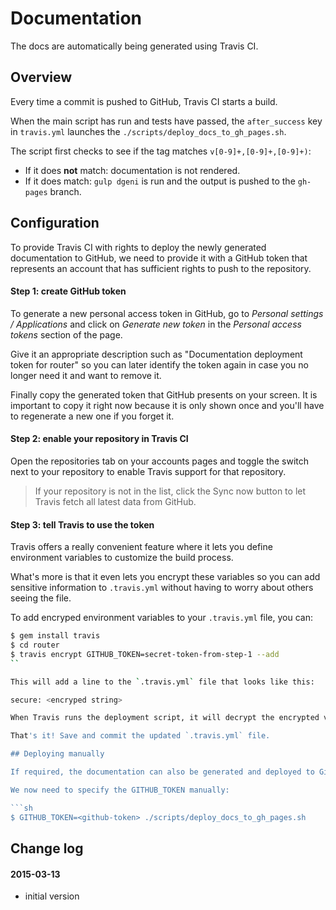 # Documentation

The docs are automatically being generated using Travis CI.

## Overview

Every time a commit is pushed to GitHub, Travis CI starts a build.

When the main script has run and tests have passed, the `after_success` key in `travis.yml` launches the `./scripts/deploy_docs_to_gh_pages.sh`.

The script first checks to see if the tag matches `v[0-9]+,[0-9]+,[0-9]+)`:

- If it does **not** match: documentation is not rendered.
- If it does match: `gulp dgeni` is run and the output is pushed to the `gh-pages` branch.

## Configuration

To provide Travis CI with rights to deploy the newly generated documentation to GitHub, we need to provide it with a GitHub token that represents an account that has sufficient rights to push to the repository.

#### Step 1: create GitHub token

To generate a new personal access token in GitHub, go to *Personal settings / Applications* and click on *Generate new token* in the *Personal access tokens* section of the page.

Give it an appropriate description such as "Documentation deployment token for router" so you can later identify the token again in case you no longer need it and want to remove it.

Finally copy the generated token that GitHub presents on your screen. It is important to copy it right now because it is only shown once and you'll have to regenerate a new one if you forget it.

#### Step 2: enable your repository in Travis CI

Open the repositories tab on your accounts pages and toggle the switch next to your repository to enable Travis support for that repository.

> If your repository is not in the list, click the Sync now button to let Travis fetch all latest data from GitHub.

#### Step 3: tell Travis to use the token

Travis offers a really convenient feature where it lets you define environment variables to customize the build process.

What's more is that it even lets you encrypt these variables so you can add sensitive information to `.travis.yml` without having to worry about others seeing the file.

To add encryped environment variables to your `.travis.yml` file, you can:

```sh
$ gem install travis
$ cd router
$ travis encrypt GITHUB_TOKEN=secret-token-from-step-1 --add
``

This will add a line to the `.travis.yml` file that looks like this:

secure: <encryped string>

When Travis runs the deployment script, it will decrypt the encrypted value and make it available as a regular environment variable so we can conveniently access the original GITHUB_TOKEN again from within the deployment script.

That's it! Save and commit the updated `.travis.yml` file.

## Deploying manually

If required, the documentation can also be generated and deployed to GitHub pages manually.

We now need to specify the GITHUB_TOKEN manually:

```sh
$ GITHUB_TOKEN=<github-token> ./scripts/deploy_docs_to_gh_pages.sh
```

## Change log

#### 2015-03-13

- initial version

